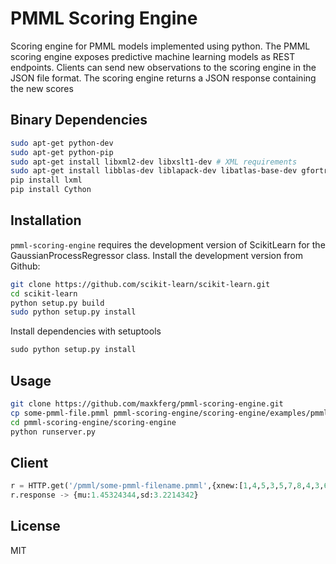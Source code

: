 # PMML Scoring Engine
Scoring engine for PMML models implemented using python. The PMML scoring engine exposes predictive machine learning models as REST endpoints. Clients can send new observations to the scoring engine in the JSON file format. The scoring engine returns a JSON response containing the new scores

## Binary Dependencies
```sh
sudo apt-get python-dev
sudo apt-get python-pip
sudo apt-get install libxml2-dev libxslt1-dev # XML requirements
sudo apt-get install libblas-dev liblapack-dev libatlas-base-dev gfortran # Numpy requirements
pip install lxml
pip install Cython
```

## Installation
`pmml-scoring-engine` requires the development version of ScikitLearn for 
the GaussianProcessRegressor class. Install the development version from Github:

```sh
git clone https://github.com/scikit-learn/scikit-learn.git
cd scikit-learn
python setup.py build
sudo python setup.py install
```

Install dependencies with setuptools
```python
sudo python setup.py install
```


## Usage
```sh
git clone https://github.com/maxkferg/pmml-scoring-engine.git
cp some-pmml-file.pmml pmml-scoring-engine/scoring-engine/examples/pmml
cd pmml-scoring-engine/scoring-engine
python runserver.py
```

## Client
```python
r = HTTP.get('/pmml/some-pmml-filename.pmml',{xnew:[1,4,5,3,5,7,8,4,3,6,7,1]})
r.response -> {mu:1.45324344,sd:3.2214342}
```


## License 
MIT

